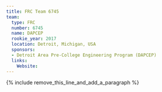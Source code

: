 ```yaml
---
title: FRC Team 6745
team:
  type: FRC
  number: 6745
  name: DAPCEP
  rookie_year: 2017
  location: Detroit, Michigan, USA
  sponsors:
  - Detroit Area Pre-College Engineering Program (DAPCEP)
  links:
    Website:
---
```


{% include remove_this_line_and_add_a_paragraph %}